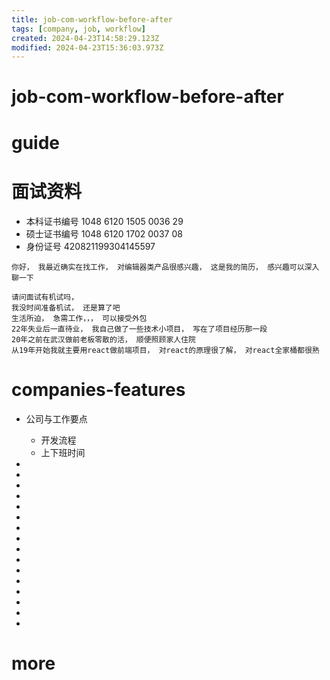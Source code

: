 ```yaml
---
title: job-com-workflow-before-after
tags: [company, job, workflow]
created: 2024-04-23T14:58:29.123Z
modified: 2024-04-23T15:36:03.973Z
---
```


# job-com-workflow-before-after

# guide

# 面试资料
- 本科证书编号 1048 6120 1505 0036 29
- 硕士证书编号 1048 6120 1702 0037 08
- 身份证号 420821199304145597

```
你好， 我最近确实在找工作， 对编辑器类产品很感兴趣， 这是我的简历， 感兴趣可以深入聊一下

请问面试有机试吗，
我没时间准备机试， 还是算了吧
生活所迫， 急需工作，，， 可以接受外包
22年失业后一直待业， 我自己做了一些技术小项目， 写在了项目经历那一段
20年之前在武汉做前老板零散的活， 顺便照顾家人住院
从19年开始我就主要用react做前端项目， 对react的原理很了解， 对react全家桶都很熟
```

# companies-features
- 公司与工作要点
  - 开发流程
  - 上下班时间

- 
- 
- 
- 
- 
- 
- 
- 
- 
- 
- 
- 
- 
- 
- 
- 

# more

